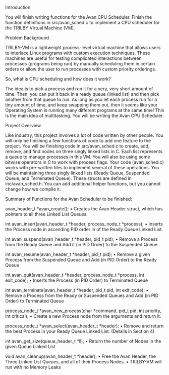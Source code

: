 Introduction

You will finish writing functions for the Avan CPU Scheduler. Finish the function definitions in
src/avan_sched.c to implement a CPU scheduler for the TRILBY Virtual Machine (VM).

Problem Background

TRILBY-VM is a lightweight process-level virtual machine that allows users to interlace Linux
programs with custom execution techniques. These machines are useful for testing complicated
interactions between processes (programs being run) by manually scheduling them in certain
orders or allow the user to run processes with custom priority orderings.

So, what is CPU scheduling and how does it work?

The idea is to pick a process and run it for a very, very short amount of time. Then, you can put it
back in a ready queue (linked list) and then pick another from that queue to run. As long as you
let each process run for a tiny amount of time, and keep swapping them out, then it seems like
your Operating System is running many different programs at the same time! This is the main idea
of multitasking. You will be writing the Avan CPU Scheduler.

Project Overview

Like industry, this project involves a lot of code written by other people. You will only be
finishing a few functions of code to add one feature to the project.
You will be finishing code in src/avan_sched.c to create, add, remove, and find nodes on three
singly linked lists in C. Each list represents a queue to manage processes in this VM. You will
also be using some bitwise operators in C to work with process flags.
Your code (avan_sched.c) works with pre-written files to implement several of these
operations. You will be maintaining three singly linked lists (Ready Queue, Suspended Queue,
and Terminated Queue). These structs are defined in inc/avan_sched.h.
You can add additional helper functions, but you cannot change how we compile it.

Summary of Functions for the Avan Scheduler to be finished:

avan_header_t *avan_create();
• Creates the Avan Header struct, which has pointers to all three Linked List Queues.

int avan_insert(avan_header_t *header, process_node_t *process);
• Inserts the Process node in ascending PID order in of the Ready Queue Linked List.

int avan_suspend(avan_header_t *header, pid_t pid);
• Remove a Process from the Ready Queue and Add it (in PID Order) to the Suspended Queue

int avan_resume(avan_header_t *header, pid_t pid);
• Remove a given Process from the Suspended Queue and Add (in PID Order) to the Ready Queue

int avan_quit(avan_header_t *header, process_node_t *process, int exit_code);
• Inserts the Process (in PID Order) to Terminated Queue

int avan_terminate(avan_header_t *header, pid_t pid, int exit_code);
• Remove a Process from the Ready or Suspended Queues and Add (in PID Order) to Terminated Queue

process_node_t *avan_new_process(char *command, pid_t pid, int priority, int critical);
• Create a new Process node from the arguments and return it.

process_node_t *avan_select(avan_header_t *header);
• Remove and return the best Process in your Ready Queue Linked List. (Details in Section 4)

int avan_get_size(queue_header_t *ll);
• Return the number of Nodes in the given Queue Linked List

void avan_cleanup(avan_header_t *header);
• Free the Avan Header, the Three Linked List Queues, and all of their Process Nodes.
• TRILBY-VM will run with no Memory Leaks
